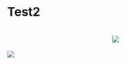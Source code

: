 # Test2
<h1 align="center">
 <img src="https://imgur.com/gallery/qJVEWkg" />
</h1>

<p align="center">
  <mp4 src="https://imgur.com/zyDotn2">
</p>

![](https://i.imgur.com/qJVEWkg.gif)
